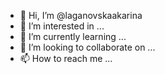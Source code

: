 - 👋 Hi, I’m @laganovskaakarina
- 👀 I’m interested in ...
- 🌱 I’m currently learning ...
- 💞️ I’m looking to collaborate on ...
- 📫 How to reach me ...

<!---
laganovskaakarina/laganovskaakarina is a ✨ special ✨ repository because its `README.md` (this file) appears on your GitHub profile.
You can click the Preview link to take a look at your changes.
--->
